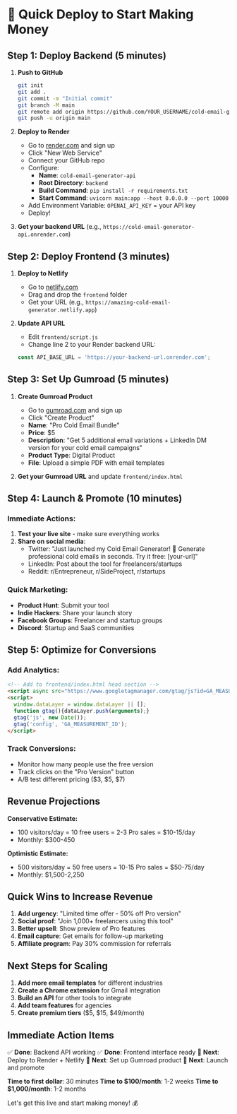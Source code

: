 # 🚀 Quick Deploy to Start Making Money

## Step 1: Deploy Backend (5 minutes)

1. **Push to GitHub**
   ```bash
   git init
   git add .
   git commit -m "Initial commit"
   git branch -M main
   git remote add origin https://github.com/YOUR_USERNAME/cold-email-generator.git
   git push -u origin main
   ```

2. **Deploy to Render**
   - Go to [render.com](https://render.com) and sign up
   - Click "New Web Service"
   - Connect your GitHub repo
   - Configure:
     - **Name**: `cold-email-generator-api`
     - **Root Directory**: `backend`
     - **Build Command**: `pip install -r requirements.txt`
     - **Start Command**: `uvicorn main:app --host 0.0.0.0 --port 10000`
   - Add Environment Variable: `OPENAI_API_KEY` = your API key
   - Deploy!

3. **Get your backend URL** (e.g., `https://cold-email-generator-api.onrender.com`)

## Step 2: Deploy Frontend (3 minutes)

1. **Deploy to Netlify**
   - Go to [netlify.com](https://netlify.com)
   - Drag and drop the `frontend` folder
   - Get your URL (e.g., `https://amazing-cold-email-generator.netlify.app`)

2. **Update API URL**
   - Edit `frontend/script.js`
   - Change line 2 to your Render backend URL:
   ```javascript
   const API_BASE_URL = 'https://your-backend-url.onrender.com';
   ```

## Step 3: Set Up Gumroad (5 minutes)

1. **Create Gumroad Product**
   - Go to [gumroad.com](gumroad.com) and sign up
   - Click "Create Product"
   - **Name**: "Pro Cold Email Bundle"
   - **Price**: $5
   - **Description**: "Get 5 additional email variations + LinkedIn DM version for your cold email campaigns"
   - **Product Type**: Digital Product
   - **File**: Upload a simple PDF with email templates

2. **Get your Gumroad URL** and update `frontend/index.html`

## Step 4: Launch & Promote (10 minutes)

### Immediate Actions:
1. **Test your live site** - make sure everything works
2. **Share on social media**:
   - Twitter: "Just launched my Cold Email Generator! 🚀 Generate professional cold emails in seconds. Try it free: [your-url]"
   - LinkedIn: Post about the tool for freelancers/startups
   - Reddit: r/Entrepreneur, r/SideProject, r/startups

### Quick Marketing:
- **Product Hunt**: Submit your tool
- **Indie Hackers**: Share your launch story
- **Facebook Groups**: Freelancer and startup groups
- **Discord**: Startup and SaaS communities

## Step 5: Optimize for Conversions

### Add Analytics:
```html
<!-- Add to frontend/index.html head section -->
<script async src="https://www.googletagmanager.com/gtag/js?id=GA_MEASUREMENT_ID"></script>
<script>
  window.dataLayer = window.dataLayer || [];
  function gtag(){dataLayer.push(arguments);}
  gtag('js', new Date());
  gtag('config', 'GA_MEASUREMENT_ID');
</script>
```

### Track Conversions:
- Monitor how many people use the free version
- Track clicks on the "Pro Version" button
- A/B test different pricing ($3, $5, $7)

## Revenue Projections

**Conservative Estimate:**
- 100 visitors/day = 10 free users = 2-3 Pro sales = $10-15/day
- Monthly: $300-450

**Optimistic Estimate:**
- 500 visitors/day = 50 free users = 10-15 Pro sales = $50-75/day
- Monthly: $1,500-2,250

## Quick Wins to Increase Revenue

1. **Add urgency**: "Limited time offer - 50% off Pro version"
2. **Social proof**: "Join 1,000+ freelancers using this tool"
3. **Better upsell**: Show preview of Pro features
4. **Email capture**: Get emails for follow-up marketing
5. **Affiliate program**: Pay 30% commission for referrals

## Next Steps for Scaling

1. **Add more email templates** for different industries
2. **Create a Chrome extension** for Gmail integration
3. **Build an API** for other tools to integrate
4. **Add team features** for agencies
5. **Create premium tiers** ($5, $15, $49/month)

## Immediate Action Items

✅ **Done**: Backend API working
✅ **Done**: Frontend interface ready
🔄 **Next**: Deploy to Render + Netlify
🔄 **Next**: Set up Gumroad product
🔄 **Next**: Launch and promote

**Time to first dollar**: 30 minutes
**Time to $100/month**: 1-2 weeks
**Time to $1,000/month**: 1-2 months

Let's get this live and start making money! 💰 
